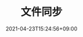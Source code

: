---
title: "文件同步"
date: 2021-04-23T15:24:56+09:00
description:
_build:
 render: false 
draft: false
collapsible: true
weight: 60
---